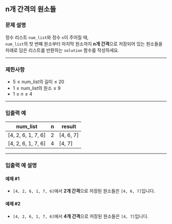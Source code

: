 ## n개 간격의 원소들

### 문제 설명

정수 리스트 `num_list`와 정수 `n`이 주어질 때,  
`num_list`의 첫 번째 원소부터 마지막 원소까지 **n개 간격**으로 저장되어 있는 원소들을 차례로 담은 리스트를 반환하는 `solution` 함수를 작성하세요.

---

### 제한사항

- $5 \leq \text{num\_list의 길이} \leq 20$
- $1 \leq \text{num\_list의 원소} \leq 9$
- $1 \leq n \leq 4$

---

### 입출력 예

| num_list           | n | result    |
|--------------------|---|-----------|
| [4, 2, 6, 1, 7, 6] | 2 | [4, 6, 7] |
| [4, 2, 6, 1, 7, 6] | 4 | [4, 7]    |

---

### 입출력 예 설명

#### 예제 #1
- `[4, 2, 6, 1, 7, 6]`에서 **2개 간격**으로 저장된 원소들은 `[4, 6, 7]`입니다.

#### 예제 #2
- `[4, 2, 6, 1, 7, 6]`에서 **4개 간격**으로 저장된 원소들은 `[4, 7]`입니다.